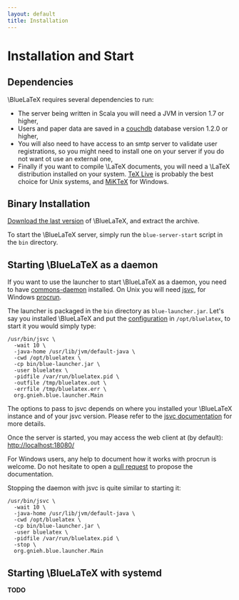 ```yaml
---
layout: default
title: Installation
---
```


Installation and Start
======================

Dependencies
------------

\BlueLaTeX requires several dependencies to run:

 - The server being written in Scala you will need a JVM in version 1.7 or higher,
 - Users and paper data are saved in a [couchdb](http://couchdb.apache.org) database version 1.2.0 or higher,
 - You will also need to have access to an smtp server to validate user registrations, so you might need to install one on your server if you do not want ot use an external one,
 - Finally if you want to compile \LaTeX documents, you will need a \LaTeX distribution installed on your system. [TeX Live](https://www.tug.org/texlive/) is probably the best choice for Unix systems, and [MiKTeX](http://miktex.org/) for Windows.

Binary Installation
-------------------

[Download the last version](/download/) of \BlueLaTeX, and extract the archive.

To start the \BlueLaTeX server, simply run the `blue-server-start` script in the `bin` directory.

Starting \BlueLaTeX as a daemon
-------------------------------

If you want to use the launcher to start \BlueLaTeX as a daemon, you need to have [commons-daemon](http://commons.apache.org/proper/commons-daemon/) installed.
On Unix you will need [jsvc](http://commons.apache.org/proper/commons-daemon/jsvc.html), for Windows [procrun](http://commons.apache.org/proper/commons-daemon/procrun.html).

The launcher is packaged in the `bin` directory as `blue-launcher.jar`.
Let's say you installed \BlueLaTeX and put the [configuration](/configuration/) in `/opt/bluelatex`, to start it you would simply type:

```shell
/usr/bin/jsvc \
  -wait 10 \
  -java-home /usr/lib/jvm/default-java \
  -cwd /opt/bluelatex \
  -cp bin/blue-launcher.jar \
  -user bluelatex \
  -pidfile /var/run/bluelatex.pid \
  -outfile /tmp/bluelatex.out \
  -errfile /tmp/bluelatex.err \
  org.gnieh.blue.launcher.Main
```

The options to pass to jsvc depends on where you installed your \BlueLaTeX instance and of your jsvc version.
Please refer to the [jsvc documentation](http://commons.apache.org/proper/commons-daemon/jsvc.html) for more details.

Once the server is started, you may access the web client at (by default): [http://localhost:18080/](http://localhost:18080/)

For Windows users, any help to document how it works with procrun is welcome. Do not hesitate to open a [pull request](https://github.com/gnieh/bluelatex-website/compare/) to propose the documentation.

Stopping the daemon with jsvc is quite similar to starting it:

```shell
/usr/bin/jsvc \
  -wait 10 \
  -java-home /usr/lib/jvm/default-java \
  -cwd /opt/bluelatex \
  -cp bin/blue-launcher.jar \
  -user bluelatex \
  -pidfile /var/run/bluelatex.pid \
  -stop \
  org.gnieh.blue.launcher.Main
```

Starting \BlueLaTeX with systemd
--------------------------------

**TODO**
